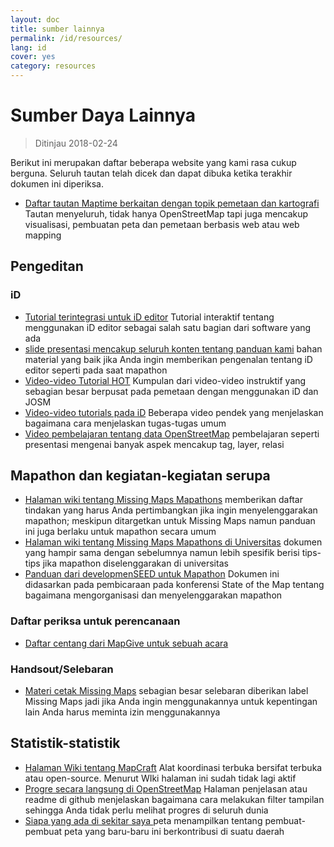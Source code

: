 ```yaml
---
layout: doc
title: sumber lainnya
permalink: /id/resources/
lang: id
cover: yes
category: resources
---
```


# Sumber Daya Lainnya

> Ditinjau 2018-02-24

Berikut ini merupakan daftar beberapa website yang kami rasa cukup berguna. Seluruh tautan telah dicek dan dapat dibuka ketika terakhir dokumen ini diperiksa. 

  * [Daftar tautan Maptime berkaitan dengan topik pemetaan dan kartografi](http://maptime.io/lessons-resources/) Tautan menyeluruh, tidak hanya OpenStreetMap tapi juga mencakup visualisasi, pembuatan peta dan pemetaan berbasis web atau web mapping


## Pengeditan

### iD

  * [Tutorial terintegrasi untuk iD editor](http://www.openstreetmap.org/edit?editor=id#walkthrough=true) Tutorial interaktif tentang menggunakan iD editor sebagai salah satu bagian dari software yang ada
  * [slide presentasi mencakup seluruh konten tentang panduan kami](/files/iD-editor-training.pptx) bahan material yang baik jika Anda ingin memberikan pengenalan tentang iD editor seperti pada saat mapathon
  * [Video-video Tutorial HOT](https://www.youtube.com/playlist?list=PLb9506_-6FMHULD9iDUAh-4qpxKdVspnD) Kumpulan dari video-video instruktif yang sebagian besar berpusat pada pemetaan dengan menggunakan iD dan JOSM
  * [Video-video tutorials pada iD](https://www.sjtdelfs.de/wordpress/?page_id=84) Beberapa video pendek yang menjelaskan bagaimana cara menjelaskan tugas-tugas umum
  * [Video pembelajaran tentang data OpenStreetMap](https://www.youtube.com/playlist?list=PLqC3rFN6pDezPK0NifkGCSMop3vcXQEEU) pembelajaran seperti presentasi mengenai banyak aspek mencakup tag, layer, relasi

## Mapathon dan kegiatan-kegiatan serupa

  * [Halaman wiki tentang Missing Maps Mapathons](http://wiki.openstreetmap.org/wiki/Missing_Maps_mapathons) memberikan daftar tindakan yang harus Anda pertimbangkan jika ingin menyelenggarakan mapathon; meskipun ditargetkan untuk Missing Maps namun panduan ini juga berlaku untuk mapathon secara umum
  * [Halaman wiki tentang Missing Maps Mapathons di Universitas](http://wiki.openstreetmap.org/wiki/Missing_Maps_mapathons:_for_students_and_universities) dokumen yang hampir sama dengan sebelumnya namun lebih spesifik berisi tips-tips jika mapathon diselenggarakan di universitas
  * [Panduan dari developmenSEED untuk Mapathon](https://developmentseed.org/blog/2015/06/07/organizing-mapathons/) Dokumen ini didasarkan pada pembicaraan pada konferensi State of the Map tentang bagaimana mengorganisasi dan menyelenggarakan mapathon

### Daftar periksa untuk perencanaan

  * [Daftar centang dari MapGive untuk sebuah acara](https://mapgive.state.gov/box/#resources&event-checklist)

### Handsout/Selebaran 

  * [Materi cetak Missing Maps](https://drive.google.com/drive/folders/0BwOZ7Miy-DQdZFBGYXJ2QWljLWM) sebagian besar selebaran diberikan label Missing Maps jadi jika Anda ingin menggunakannya untuk kepentingan lain Anda harus meminta izin menggunakannya

## Statistik-statistik

  * [Halaman Wiki tentang MapCraft](https://wiki.openstreetmap.org/wiki/MapCraft) Alat koordinasi terbuka bersifat terbuka atau open-source. Menurut WIki halaman ini sudah tidak lagi aktif
  * [Progre secara langsung di OpenStreetMap](https://github.com/osmlab/show-me-the-way) Halaman penjelasan atau readme di github menjelaskan bagaimana cara melakukan filter tampilan sehingga Anda tidak perlu melihat progres di seluruh dunia
  * [Siapa yang ada di sekitar saya ](http://resultmaps.neis-one.org/oooc) peta menampilkan tentang pembuat-pembuat peta yang baru-baru ini berkontribusi di suatu daerah
